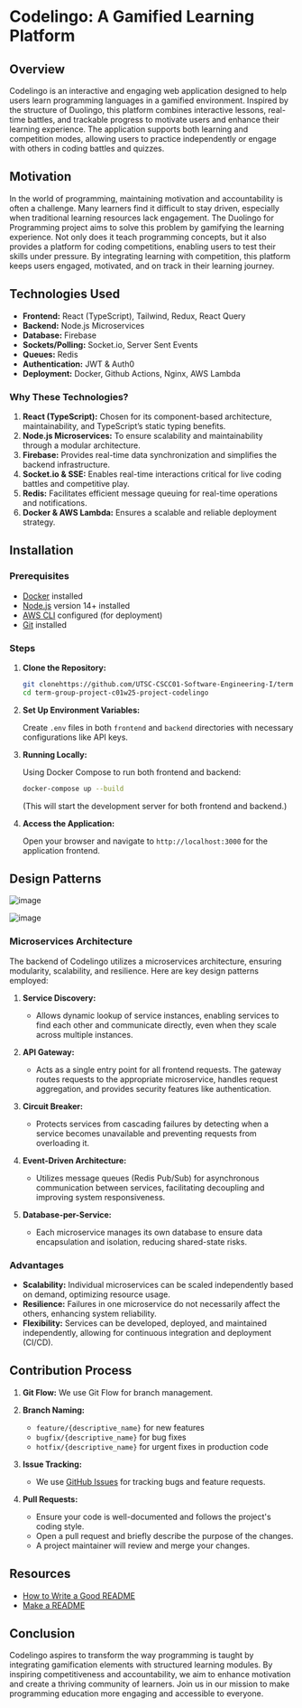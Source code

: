 
# Codelingo: A Gamified Learning Platform

## Overview

Codelingo is an interactive and engaging web application designed to help users learn programming languages in a gamified environment. Inspired by the structure of Duolingo, this platform combines interactive lessons, real-time battles, and trackable progress to motivate users and enhance their learning experience. The application supports both learning and competition modes, allowing users to practice independently or engage with others in coding battles and quizzes.

## Motivation

In the world of programming, maintaining motivation and accountability is often a challenge. Many learners find it difficult to stay driven, especially when traditional learning resources lack engagement. The Duolingo for Programming project aims to solve this problem by gamifying the learning experience. Not only does it teach programming concepts, but it also provides a platform for coding competitions, enabling users to test their skills under pressure. By integrating learning with competition, this platform keeps users engaged, motivated, and on track in their learning journey.

## Technologies Used

- **Frontend:** React (TypeScript), Tailwind, Redux, React Query
- **Backend:** Node.js Microservices
- **Database:** Firebase
- **Sockets/Polling:** Socket.io, Server Sent Events
- **Queues:** Redis
- **Authentication:** JWT & Auth0
- **Deployment:** Docker, Github Actions, Nginx, AWS Lambda

### Why These Technologies?

1. **React (TypeScript):** Chosen for its component-based architecture, maintainability, and TypeScript’s static typing benefits.
2. **Node.js Microservices:** To ensure scalability and maintainability through a modular architecture.
3. **Firebase:** Provides real-time data synchronization and simplifies the backend infrastructure.
4. **Socket.io & SSE:** Enables real-time interactions critical for live coding battles and competitive play.
5. **Redis:** Facilitates efficient message queuing for real-time operations and notifications.
6. **Docker & AWS Lambda:** Ensures a scalable and reliable deployment strategy.

## Installation

### Prerequisites

- [Docker](https://www.docker.com/get-started) installed
- [Node.js](https://nodejs.org/) version 14+ installed
- [AWS CLI](https://aws.amazon.com/cli/) configured (for deployment)
- [Git](https://git-scm.com/) installed

### Steps

1. **Clone the Repository:**

   ```bash
   git clonehttps://github.com/UTSC-CSCC01-Software-Engineering-I/term-group-project-c01w25-project-codelingo
   cd term-group-project-c01w25-project-codelingo
   ```

2. **Set Up Environment Variables:**

   Create `.env` files in both `frontend` and `backend` directories with necessary configurations like API keys.

3. **Running Locally:**

   Using Docker Compose to run both frontend and backend:

   ```bash
   docker-compose up --build
   ```

   (This will start the development server for both frontend and backend.)

4. **Access the Application:**

   Open your browser and navigate to `http://localhost:3000` for the application frontend.

## Design Patterns
![image](https://github.com/user-attachments/assets/d5545f82-d65e-440e-a10a-cf000e752958)

![image](https://github.com/user-attachments/assets/9fedb081-7fae-4ef1-90fc-4f84d1b993bc)


### Microservices Architecture

The backend of Codelingo utilizes a microservices architecture, ensuring modularity, scalability, and resilience. Here are key design patterns employed:

1. **Service Discovery:**
   - Allows dynamic lookup of service instances, enabling services to find each other and communicate directly, even when they scale across multiple instances.

2. **API Gateway:**
   - Acts as a single entry point for all frontend requests. The gateway routes requests to the appropriate microservice, handles request aggregation, and provides security features like authentication.

3. **Circuit Breaker:**
   - Protects services from cascading failures by detecting when a service becomes unavailable and preventing requests from overloading it.

4. **Event-Driven Architecture:**
   - Utilizes message queues (Redis Pub/Sub) for asynchronous communication between services, facilitating decoupling and improving system responsiveness.

5. **Database-per-Service:**
   - Each microservice manages its own database to ensure data encapsulation and isolation, reducing shared-state risks.

### Advantages

- **Scalability:** Individual microservices can be scaled independently based on demand, optimizing resource usage.
- **Resilience:** Failures in one microservice do not necessarily affect the others, enhancing system reliability.
- **Flexibility:** Services can be developed, deployed, and maintained independently, allowing for continuous integration and deployment (CI/CD).

## Contribution Process

1. **Git Flow:** We use Git Flow for branch management.

2. **Branch Naming:**
   - `feature/{descriptive_name}` for new features
   - `bugfix/{descriptive_name}` for bug fixes
   - `hotfix/{descriptive_name}` for urgent fixes in production code

3. **Issue Tracking:**
   - We use [GitHub Issues](https://github.com/yourusername/duolingo-for-programming/issues) for tracking bugs and feature requests.

4. **Pull Requests:**
   - Ensure your code is well-documented and follows the project's coding style.
   - Open a pull request and briefly describe the purpose of the changes.
   - A project maintainer will review and merge your changes.

## Resources

- [How to Write a Good README](https://dev.to/merlos/how-to-write-a-good-readme-bog)
- [Make a README](https://www.makeareadme.com/)

## Conclusion

Codelingo aspires to transform the way programming is taught by integrating gamification elements with structured learning modules. By inspiring competitiveness and accountability, we aim to enhance motivation and create a thriving community of learners. Join us in our mission to make programming education more engaging and accessible to everyone.

